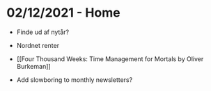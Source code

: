 # 02/12/2021 - Home
- Finde ud af nytår?

- Nordnet renter

* [[Four Thousand Weeks: Time Management for Mortals by Oliver Burkeman]]

* Add slowboring to monthly newsletters?

<!-- {BearID:314D046D-686B-483F-9750-453658ACE03F-41926-000006AEC9D9BF24} -->
